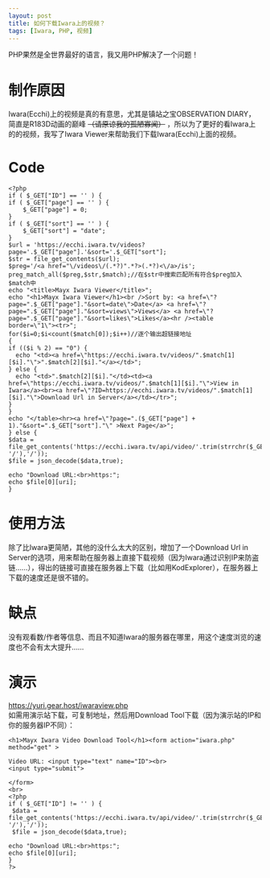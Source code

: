 ```yaml
---
layout: post
title: 如何下载Iwara上的视频？
tags: [Iwara, PHP, 视频]
---
```


  PHP果然是全世界最好的语言，我又用PHP解决了一个问题！<!--more--> 
  
# 制作原因
  Iwara(Ecchi)上的视频是真的有意思，尤其是镇站之宝OBSERVATION DIARY，简直是R183D动画的巅峰 ~~（请原谅我的孤陋寡闻）~~ ，所以为了更好的看Iwara上的的视频，我写了Iwara Viewer来帮助我们下载Iwara(Ecchi)上面的视频。

# Code
```
<?php
if ( $_GET["ID"] == '' ) {
if ( $_GET["page"] == '' ) {
    $_GET["page"] = 0;
}
if ( $_GET["sort"] == '' ) {
    $_GET["sort"] = "date";
}
$url = 'https://ecchi.iwara.tv/videos?page='.$_GET["page"].'&sort='.$_GET["sort"];
$str = file_get_contents($url);
$preg='/<a href="\/videos\/(.*?)".*?>(.*?)<\/a>/is';
preg_match_all($preg,$str,$match);//在$str中搜索匹配所有符合$preg加入$match中
echo "<title>Mayx Iwara Viewer</title>";
echo "<h1>Mayx Iwara Viewer</h1><br />Sort by: <a href=\"?page=".$_GET["page"]."&sort=date\">Date</a> <a href=\"?page=".$_GET["page"]."&sort=views\">Views</a> <a href=\"?page=".$_GET["page"]."&sort=likes\">Likes</a><hr /><table border=\"1\"><tr>";
for($i=0;$i<count($match[0]);$i++)//逐个输出超链接地址
{
if (($i % 2) == "0") {
  echo "<td><a href=\"https://ecchi.iwara.tv/videos/".$match[1][$i]."\">".$match[2][$i]."</a></td>";
} else {
  echo "<td>".$match[2][$i]."</td><td><a href=\"https://ecchi.iwara.tv/videos/".$match[1][$i]."\">View in Iwara</a><br><a href=\"?ID=https://ecchi.iwara.tv/videos/".$match[1][$i]."\">Download Url in Server</a></td></tr>";
}
}
echo "</table><hr><a href=\"?page=".($_GET["page"] + 1)."&sort=".$_GET["sort"]."\" >Next Page</a>";
} else {
$data = file_get_contents('https://ecchi.iwara.tv/api/video/'.trim(strrchr($_GET["ID"], '/'),'/'));
$file = json_decode($data,true);

echo "Download URL:<br>https:";
echo $file[0][uri];
}
```

# 使用方法
 除了比Iwara更简陋，其他的没什么太大的区别，增加了一个Download Url in Server的选项，用来帮助在服务器上直接下载视频（因为Iwara通过识别IP来防盗链……），得出的链接可直接在服务器上下载（比如用KodExplorer），在服务器上下载的速度还是很不错的。
 
# 缺点
 没有观看数/作者等信息、而且不知道Iwara的服务器在哪里，用这个速度浏览的速度也不会有太大提升……

# 演示
  <https://yuri.gear.host/iwaraview.php>   
  如需用演示站下载，可复制地址，然后用Download Tool下载（因为演示站的IP和你的服务器IP不同）：
```
<h1>Mayx Iwara Video Download Tool</h1><form action="iwara.php" method="get" >

Video URL: <input type="text" name="ID"><br>
<input type="submit">

</form>
<br>
<?php
if ( $_GET["ID"] != '' ) {
 $data = file_get_contents('https://ecchi.iwara.tv/api/video/'.trim(strrchr($_GET["ID"], '/'),'/'));
 $file = json_decode($data,true);

echo "Download URL:<br>https:";
echo $file[0][uri];
}
?>
```
